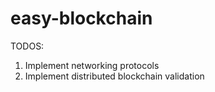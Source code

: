 # easy-blockchain
TODOS:

1. Implement networking protocols
2. Implement distributed blockchain validation
